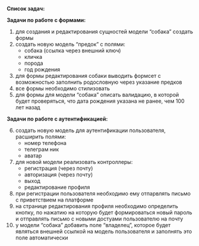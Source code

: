 **Список задач:**

 

**Задачи по работе с формами:**

1. для создания и редактирования сущностей модели “собака” создать формы
2. создать новую модель “предок” с полями:
    - собака (ссылка через внешний ключ)
    - кличка
    - порода
    - год рождения
3. для формы редактирования собаки выводить формсет с возможностью заполнить родословную через указание предков
4. все формы необходимо стилизовать
5. для формы для модели “собака” описать валидацию, в которой будет проверяться, что дата рождения указана не ранее, чем 100 лет назад

**Задачи по работе с аутентификацией:**

6. создать новую модель для аутентификации пользователя, расширить полями:
    - номер телефона
    - телеграм ник
    - аватар
7. для новой модели реализовать контроллеры:
    - регистрация (через почту)
    - авторизация (через почту)
    - выход
    - редактирование профиля
8. при регистрации пользователя необходимо ему отпарвлять письмо с приветствием на платформе
9. на странице редактирования профиля необходимо определить кнопку, по нажатию на которую будет формироваться новый пароль и отправлять письмо с новыми достуами пользователю на почту
10. у модели “собака” добавить поле “владелец”, которое будет являться внешней ссылкой на модель пользователя и заполнять это поле автоматически